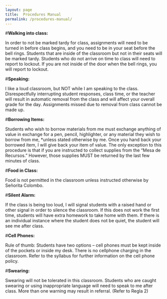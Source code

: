 ```yaml
---
layout: page
title:  Procedures Manual
permalink: /procedures-manual/
---
```

#**Walking into class:**

In order to not be marked tardy for class, assignments will need to be turned in before class begins, and you need to be in your seat before the bell rings. Students that are inside of the classroom but not in their seats will be marked tardy. Students who do not arrive on time to class will need to report to lockout. If you are not inside of the door when the bell rings, you will report to lockout.

#**Speaking:**

I like a loud classroom, but NOT while I am speaking to the class. Disrespectfully interrupting student responses, class time, or the teacher will result in automatic removal from the class and will affect your overall grade for the day. Assignments missed due to removal from class cannot be made up.

#**Borrowing Items:**

Students who wish to borrow materials from me must exchange anything of value in exchange for a pen, pencil, highlighter, or any material they wish to borrow from me, \*unless stated otherwise by me. Once you hand back your borrowed item, I will give back your item of value.
The only exception to this procedure is that if you are instructed to collect supplies from the “Mesa de Recursos.” However, those supplies MUST be returned by the last few minutes of class.


#**Food in Class:**

Food is not permitted in the classroom unless instructed otherwise by Señorita Colombo.

#**Silent Alarm:**

If the class is being too loud, I will signal students with a raised hand or other signal in order to silence the classroom. If this does not work the first time, students will have extra homework to take home with them. If there is an individual instance where the student does not be quiet, the student will see me after class.

#**Cell Phones:**

Rule of thumb: Students have two options – cell phones must be kept inside of the pockets or inside my desk. There is no cellphone charging in the classroom. Refer to the syllabus for further information on the cell phone policy.

#**Swearing:**

Swearing will not be tolerated in this classroom. Students who are caught swearing or using inappropriate language will need to speak to me after class. More than one warning may result in referral. (Refer to Regla 2)
